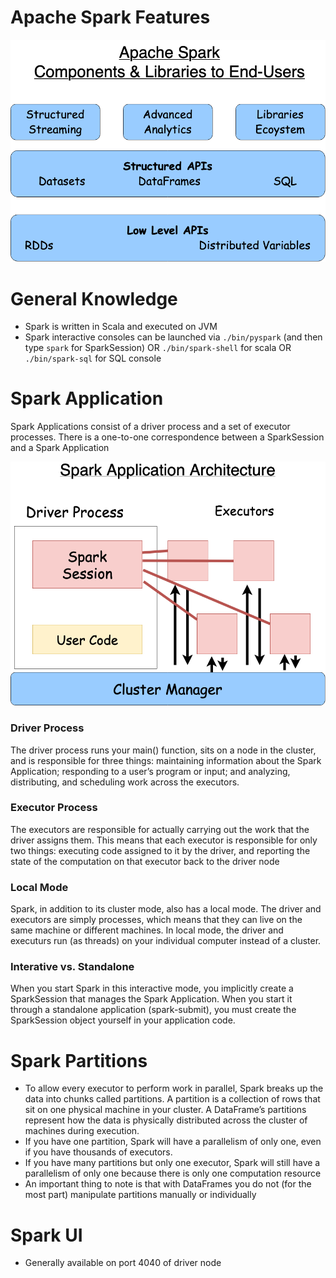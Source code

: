 # Apache Spark Features

![Spark Features](./images/apache_spark_features.png)

# General Knowledge

- Spark is written in Scala and executed on JVM
- Spark interactive consoles can be launched via `./bin/pyspark` (and then type `spark` for SparkSession) OR `./bin/spark-shell` for scala OR `./bin/spark-sql` for SQL console

# Spark Application
Spark Applications consist of a driver process and a set of executor processes. There is a one-to-one correspondence between a SparkSession and a Spark Application  

![Spark Application](./images/spark_application.png)

### Driver Process
The driver process runs your main() function, sits on a node in the cluster, and is responsible for three things: maintaining information about the Spark Application; responding to a user’s program or input; and analyzing, distributing, and scheduling work across the executors.

### Executor Process
The executors are responsible for actually carrying out the work that the driver assigns them. This means that each executor is responsible for only two things: executing code assigned to it by the driver, and reporting the state of the computation on that executor back to the driver node

### Local Mode
Spark, in addition to its cluster mode, also has a local mode. The driver and executors are simply processes, which means that they can live on the same machine or different machines. In local mode, the driver and executurs run (as threads) on your individual computer instead of a cluster.

### Interative vs. Standalone
When you start Spark in this interactive mode, you implicitly create a SparkSession that manages the Spark Application. When you start it through a standalone application (spark-submit), you must create the SparkSession object yourself in your application code.


# Spark Partitions
- To allow every executor to perform work in parallel, Spark breaks up the data into chunks called partitions. A partition is a collection of rows that sit on one physical machine in your cluster. A DataFrame’s partitions represent how the data is physically distributed across the cluster of machines during execution. 
- If you have one partition, Spark will have a parallelism of only one, even if you have thousands of executors. 
- If you have many partitions but only one executor, Spark will still have a parallelism of only one because there is only one computation resource
- An important thing to note is that with DataFrames you do not (for the most part) manipulate partitions manually or individually

# Spark UI
- Generally available on port 4040 of driver node